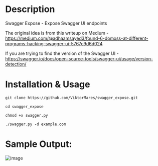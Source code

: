 # Description
Swagger Expose - Expose Swagger UI endpoints

The original idea is from this writeup on Medium - https://medium.com/@adhaamsayed3/found-6-domxss-at-different-programs-hacking-swagger-ui-5767c9d6d024

If you are trying to find the version of the Swagger UI - https://swagger.io/docs/open-source-tools/swagger-ui/usage/version-detection/

# Installation & Usage
```
git clone https://github.com/ViktorMares/swagger_expose.git
```
```
cd swagger_expose
```
```
chmod +x swagger.py
```
```
./swagger.py -d example.com
```

# Sample Output:
![image](https://user-images.githubusercontent.com/80492489/234610327-957a9e4c-fb1c-4126-837b-71b61f07edc3.png)
